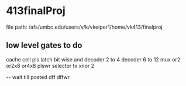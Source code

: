 # 413finalProj

file path: /afs/umbc.edu/users/v/k/vkeiper1/home/vk413/finalproj



## low level gates to do

cache cell
pls latch
bit wise and
decoder 2 to 4
decoder 6 to 12
mux
or2
or2x8
or4x8
plswr
selector
tx
xnor 2

-- wait till posted
dff
dffwr
